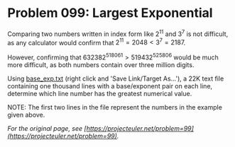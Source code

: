 # Problem 099: Largest Exponential

Comparing two numbers written in index form like $2^{11}$ and $3^7$ is not difficult, as any calculator would confirm that $2^{11} = 2048 \lt 3^7 = 2187$.

However, confirming that $632382^{518061} \gt 519432^{525806}$ would be much more difficult, as both numbers contain over three million digits.

Using [base_exp.txt](./base_exp.txt) (right click and 'Save Link/Target As...'), a 22K text file containing one thousand lines with a base/exponent pair on each line, determine which line number has the greatest numerical value.

NOTE: The first two lines in the file represent the numbers in the example given above.

*For the original page, see [https://projecteuler.net/problem=99](https://projecteuler.net/problem=99).*
